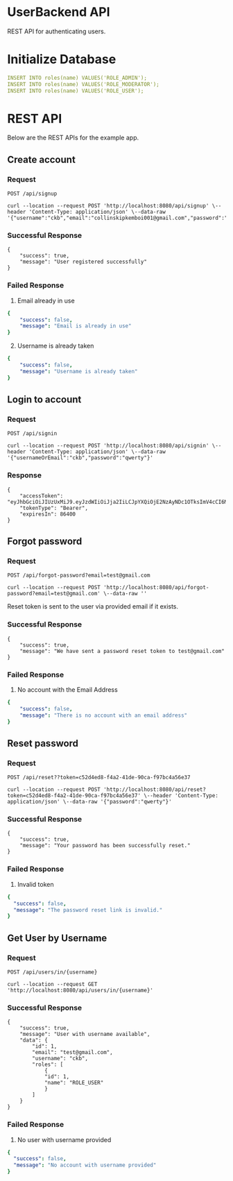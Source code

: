 # UserBackend API
REST API for authenticating users.

# Initialize Database
```yaml
INSERT INTO roles(name) VALUES('ROLE_ADMIN');
INSERT INTO roles(name) VALUES('ROLE_MODERATOR');
INSERT INTO roles(name) VALUES('ROLE_USER');
```

# REST API

Below are the REST APIs for the example app.

## Create account

### Request

`POST /api/signup`
    
    curl --location --request POST 'http://localhost:8080/api/signup' \--header 'Content-Type: application/json' \--data-raw '{"username":"ckb","email":"collinskipkemboi001@gmail.com","password":"tyugbjhn"}'

### Successful Response

    {
        "success": true,
        "message": "User registered successfully"
    }

### Failed Response

1. Email already in use
```yaml
{
    "success": false,
    "message": "Email is already in use"
}
```
2. Username is already taken
```yaml
{
    "success": false,
    "message": "Username is already taken"
}
```


## Login to account

### Request

`POST /api/signin`

    curl --location --request POST 'http://localhost:8080/api/signin' \--header 'Content-Type: application/json' \--data-raw '{"usernameOrEmail":"ckb","password":"qwerty"}'

### Response

    {
        "accessToken": "eyJhbGciOiJIUzUxMiJ9.eyJzdWIiOiJja2IiLCJpYXQiOjE2NzAyNDc1OTksImV4cCI6MTY3MDI0NzY4NX0.CwuhFGhu0S15q5xpXWHfFqj836fXh2W3z1r6RpmcPlEswe50XcfXVg9iLW6F_QDRnnyzxFNJdAoMnWKDmTrq7g",
        "tokenType": "Bearer",
        "expiresIn": 86400
    }

## Forgot password

### Request

`POST /api/forgot-password?email=test@gmail.com`

    curl --location --request POST 'http://localhost:8080/api/forgot-password?email=test@gmail.com' \--data-raw ''

Reset token is sent to the user via provided email if it exists.

### Successful Response

    {
        "success": true,
        "message": "We have sent a password reset token to test@gmail.com"
    }

### Failed Response
1. No account with the Email Address
```yaml
{
    "success": false,
    "message": "There is no account with an email address"
}
```

## Reset password

### Request

`POST /api/reset??token=c52d4ed8-f4a2-41de-90ca-f97bc4a56e37`

    curl --location --request POST 'http://localhost:8080/api/reset?token=c52d4ed8-f4a2-41de-90ca-f97bc4a56e37' \--header 'Content-Type: application/json' \--data-raw '{"password":"qwerty"}'

### Successful Response

    {
        "success": true,
        "message": "Your password has been successfully reset."
    }

### Failed Response
1. Invalid token
```yaml
{
  "success": false,
  "message": "The password reset link is invalid."
}
```

## Get User by Username

### Request

`POST /api/users/in/{username}`

    curl --location --request GET 'http://localhost:8080/api/users/in/{username}'

### Successful Response

    {
        "success": true,
        "message": "User with username available",
        "data": {
            "id": 1,
            "email": "test@gmail.com",
            "username": "ckb",
            "roles": [
                {
                "id": 1,
                "name": "ROLE_USER"
                }
            ]
        }
    }

### Failed Response
1. No user with username provided
```yaml
{
  "success": false,
  "message": "No account with username provided"
}
```
